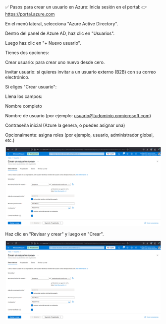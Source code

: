 ✅ Pasos para crear un usuario en Azure:
Inicia sesión en el portal:
👉 https://portal.azure.com

En el menú lateral, selecciona "Azure Active Directory".

Dentro del panel de Azure AD, haz clic en "Usuarios".

Luego haz clic en "+ Nuevo usuario".

Tienes dos opciones:

Crear usuario: para crear uno nuevo desde cero.

Invitar usuario: si quieres invitar a un usuario externo (B2B) con su correo electrónico.

Si eliges "Crear usuario":

Llena los campos:

Nombre completo

Nombre de usuario (por ejemplo: usuario@tudominio.onmicrosoft.com)

Contraseña inicial (Azure la genera, o puedes asignar una)

Opcionalmente: asigna roles (por ejemplo, usuario, administrador global, etc.)


<p align="center">
<img src="img/lab03_01.png" width="500">
</p>


Haz clic en "Revisar y crear" y luego en "Crear".


<p align="center">
<img src="img/lab03_01.png" width="500">
</p>